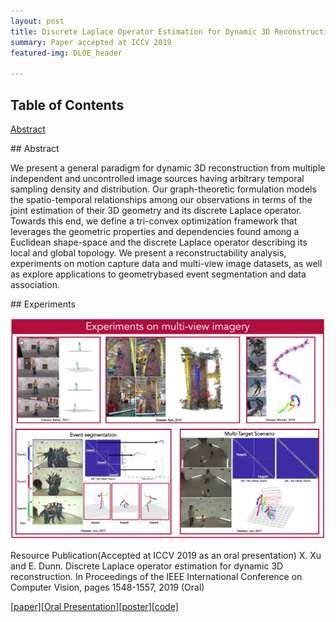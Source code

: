 ```yaml
---
layout: post
title: Discrete Laplace Operator Estimation for Dynamic 3D Reconstruction
summary: Paper accepted at ICCV 2019
featured-img: DLOE_header

---
```


## Table of Contents  
[Abstract](#abstract)    

<a name="abstract"/>
## Abstract

We present a general paradigm for dynamic 3D reconstruction from multiple independent and uncontrolled image sources having arbitrary temporal sampling density and distribution. Our graph-theoretic formulation models the spatio-temporal relationships among our observations in terms of the joint estimation of their 3D geometry and its discrete Laplace operator. Towards this end, we define a tri-convex optimization framework that leverages the geometric properties and dependencies found among a Euclidean shape-space and the discrete Laplace operator describing its local and global topology. We present a reconstructability analysis, experiments on motion capture data and multi-view image datasets, as well as explore applications to geometrybased event segmentation and data association.

<a name="experiments"/>
## Experiments

![](https://raw.githubusercontent.com/ShawnXu10/shawnxu10.github.com/master/assets/img/posts/DLOE/experiments.jpg)

Resource
Publication(Accepted at ICCV 2019 as an oral presentation)
X. Xu and E. Dunn. Discrete Laplace operator estimation for dynamic 3D reconstruction. In Proceedings of the IEEE International Conference on Computer Vision, pages 1548-1557, 2019 (Oral)

[[paper]](http://openaccess.thecvf.com/content_ICCV_2019/papers/Xu_Discrete_Laplace_Operator_Estimation_for_Dynamic_3D_Reconstruction_ICCV_2019_paper.pdf)[[Oral Presentation]](https://youtu.be/my3jocjpD0U?t=2290)[[poster]](https://shawnxu10.github.io/assets/img/posts/DLOE/poster_v2.pdf)[[code]](https://github.com/ShawnXu10/DLOE_dynamic_3D_reconstruction)
